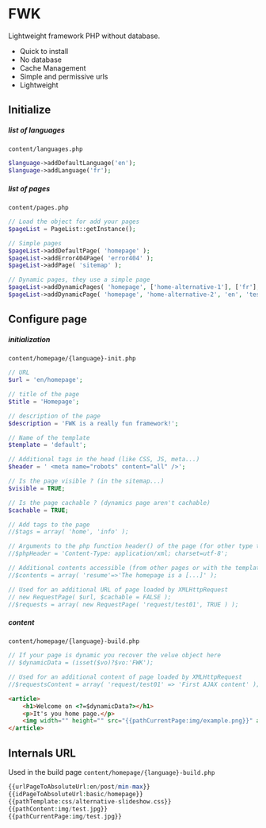 FWK
=========

Lightweight framework PHP without database.

- Quick to install
- No database
- Cache Management
- Simple and permissive urls
- Lightweight


Initialize
------------------------

##### list of languages
`content/languages.php`

```php
$language->addDefaultLanguage('en');
$language->addLanguage('fr');
```

##### list of pages
`content/pages.php`

```php
// Load the object for add your pages
$pageList = PageList::getInstance();

// Simple pages
$pageList->addDefaultPage( 'homepage' );
$pageList->addError404Page( 'error404' );
$pageList->addPage( 'sitemap' );

// Dynamic pages, they use a simple page
$pageList->addDynamicPages( 'homepage', ['home-alternative-1'], ['fr'], ['test french'] );
$pageList->addDynamicPage( 'homepage', 'home-alternative-2', 'en', 'test english' );
```


Configure page
------------------------

##### initialization
`content/homepage/{language}-init.php`

```php
// URL
$url = 'en/homepage';

// title of the page
$title = 'Homepage';

// description of the page
$description = 'FWK is a really fun framework!';

// Name of the template
$template = 'default';

// Additional tags in the head (like CSS, JS, meta...)
$header = '	<meta name="robots" content="all" />';

// Is the page visible ? (in the sitemap...)
$visible = TRUE;

// Is the page cachable ? (dynamics page aren't cachable)
$cachable = TRUE;

// Add tags to the page
//$tags = array( 'home', 'info' );

// Arguments to the php function header() of the page (for other type than HTML, like XML)
//$phpHeader = 'Content-Type: application/xml; charset=utf-8';

// Additional contents accessible (from other pages or with the template)
//$contents = array( 'resume'=>'The homepage is a [...]' );

// Used for an additional URL of page loaded by XMLHttpRequest
// new RequestPage( $url, $cachable = FALSE );
//$requests = array( new RequestPage( 'request/test01', TRUE ) );
```

##### content
`content/homepage/{language}-build.php`

```php
// If your page is dynamic you recover the velue object here
// $dynamicData = (isset($vo)?$vo:'FWK');

// Used for an additional content of page loaded by XMLHttpRequest
//$requestsContent = array( 'request/test01' => 'First AJAX content' );
```

```html
<article>
	<h1>Welcome on <?=$dynamicData?></h1>
	<p>It's you home page.</p>
	<img width="" height="" src="{{pathCurrentPage:img/example.png}}" alt="image example">
</article>
```

Internals URL
------------------------

Used in the build page `content/homepage/{language}-build.php`

```php
{{urlPageToAbsoluteUrl:en/post/min-max}}
{{idPageToAbsoluteUrl:basic/homepage}}
{{pathTemplate:css/alternative-slideshow.css}}
{{pathContent:img/test.jpg}}
{{pathCurrentPage:img/test.jpg}}
```
